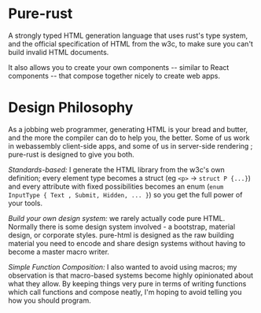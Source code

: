 # Pure-rust

A strongly typed HTML generation language that uses rust's type system, and the official specification of HTML from
 the w3c, to make sure you can't build invalid HTML documents. 
 
 It also allows you to create your own components -- similar to React components -- that compose together nicely to
  create web apps.
  
 # Design Philosophy
 
 As a jobbing web programmer, generating HTML is your bread and butter, and the more the compiler can do to
  help you, the better. Some of us work in webassembly client-side apps, and some of us in server-side rendering
  ; pure-rust is designed to give you both. 

*Standards-based:* I generate the HTML library from the w3c's own definition; every element type becomes a struct (eg
 `<p>` -> `struct P {...}`) and every attribute with fixed possibilities becomes an enum (`enum InputType { Text
 , Submit, Hidden, ... }`) so you get the full power of your tools. 
  
*Build your own design system:* we rarely actually code pure HTML. Normally there is some design system involved - a
 bootstrap, material design, or corporate styles. pure-html is designed as the raw building material you need to
  encode and share design systems without having to become a master macro writer.
  
*Simple Function Composition:* I also wanted to avoid using macros; my observation is that macro-based systems become
  highly opinionated about what
  they allow. By keeping things very pure in terms of writing functions which call functions and compose neatly, I'm
   hoping to avoid telling you how you should program.
   
